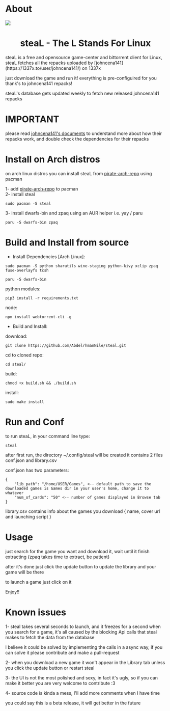 # About
<img src = "https://i.imgur.com/0pZy9V2.png">

<h1 align="center">steaL - The L Stands For Linux</h1>
steaL is a free and opensource game-center and bittorrent client for Linux, steaL fetches all the repacks uploaded by [johncena141](https://1337x.to/user/johncena141/) on 1337x

just download the game and run it! everything is pre-configuired for you thank's to  johncena141 repacks! <br />


steaL's database gets updated weekly to fetch new released johncena141 repacks <br />

# IMPORTANT

please read [johncena141's documents](https://github.com/jc141x/jc141-bash/tree/master/setup) to understand more about how their repacks work, and double check the dependencies for their repacks

# Install on Arch distros
on arch linux distros you can install steaL from [pirate-arch-repo](https://github.com/AbdelrhmanNile/pirate-arch-repo) using pacman

1- add [pirate-arch-repo](https://github.com/AbdelrhmanNile/pirate-arch-repo) to pacman <br />
2- install steal
```
sudo pacman -S steal
```
3- install dwarfs-bin and zpaq using an AUR helper i.e. yay / paru
```
paru -S dwarfs-bin zpaq
```



# Build and Install from source

- Install Dependencies [Arch Linux]:

```
sudo pacman -S python sharutils wine-staging python-kivy xclip zpaq fuse-overlayfs tcsh
```
```
paru -S dwarfs-bin
```

python modules:
```
pip3 install -r requirements.txt
```

node:
```
npm install webtorrent-cli -g
```

- Build and Install:

download:
```
git clone https://github.com/AbdelrhmanNile/steal.git
```

cd to cloned repo:
```
cd steal/
```

build:
```
chmod +x build.sh && ./build.sh 
```

install:
```
sudo make install
```

# Run and Conf

to run steaL, in your command line type:
```
steal
```

after first run, the directory ~/.config/steal will be created
it contains 2 files conf.json and library.csv

conf.json has two parameters:
```
{
    "lib_path": "/home/USER/Games", <-- default path to save the downloaded games is Games dir in your user's home, change it to whatever
    "num_of_cards": "50" <-- number of games displayed in Browse tab
}
```

library.csv contains info about the games you download { name, cover url and launching script }

# Usage
just search for the game you want and download it, wait until it finish extracting {zpaq takes time to extract, be patient}

after it's done just click the update button to update the library and your game will be there

to launch a game just click on it

Enjoy!!


# Known issues

1- steal takes several seconds to launch, and it freezes for a second when you search for a game, it's all caused by the blocking Api calls that steal makes to fetch the data from the database

I believe it could be solved by implementing the calls in a async way, if you can solve it please contribute and make a pull-request

2- when you download a new game it won't appear in the Library tab unless you click the update button or restart steal

3- the UI is not the most polished and sexy, in fact it's ugly, so if you can make it better you are very welcome to contribute :3

4- source code is kinda a mess, I'll add more comments when I have time

you could say this is a beta release, it will get better in the future
